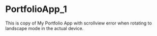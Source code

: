 # PortfolioApp_1

This is copy of My Portfolio App with scrollview error when rotating to landscape mode in the actual device.
